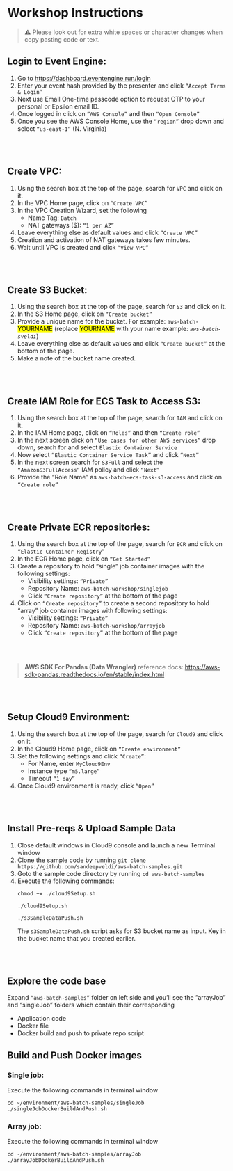 # Workshop Instructions

> :warning: 
> Please look out for extra white spaces or character changes when copy pasting code or text.

## Login to Event Engine:

1) Go to https://dashboard.eventengine.run/login
2) Enter your event hash provided by the presenter and click ``“Accept Terms & Login”``
3) Next use Email One-time passcode option to request OTP to your personal or Epsilon email ID.
4) Once logged in click on `”AWS Console”` and then `“Open Console”`
5) Once you see the AWS Console Home, use the `“region”` drop down and select `“us-east-1”` (N. Virginia)
<br>
<br>

## Create VPC:

1) Using the search box at the top of the page, search for `VPC` and click on it.
2) In the VPC Home page, click on `“Create VPC”`
3) In the VPC Creation Wizard, set the following
	-  Name Tag: `Batch`
	-  NAT gateways ($): `“1 per AZ”`
4) Leave everything else as default values and click `“Create VPC”`
5) Creation and activation of NAT gateways takes few minutes. 
6) Wait until VPC is created and click `“View VPC”`
<br>
<br>

## Create S3 Bucket: 

1) Using the search box at the top of the page, search for `S3` and click on it.
2) In the S3 Home page, click on `“Create bucket”`
3) Provide a unique name for the bucket. For example: `aws-batch-`<mark >YOURNAME</mark> (replace <mark >YOURNAME</mark> with your name example: *`aws-batch-sveldi`*)
4) Leave everything else as default values and click `“Create bucket”` at the bottom of the page.
5) Make a note of the bucket name created.
<br>
<br>

## Create IAM Role for ECS Task to Access S3:

1) Using the search box at the top of the page, search for `IAM` and click on it.
2) In the IAM Home page, click on `“Roles”` and then `“Create role”`
3) In the next screen click on `“Use cases for other AWS services”` drop down, search for and select `Elastic Container Service`
4) Now select `“Elastic Container Service Task”` and click `“Next”`
5) In the next screen search for `S3Full` and select the `“AmazonS3FullAccess”` IAM policy and click `“Next”` 
6) Provide the “Role Name” as `aws-batch-ecs-task-s3-access` and click on `“Create role”`
<br>
<br>

## Create Private ECR repositories:

1) Using the search box at the top of the page, search for `ECR` and click on `“Elastic Container Registry”`
2) In the ECR Home page, click on `“Get Started”`
3) Create a repository to hold “single” job container images with the following settings:
	- Visibility settings: `“Private”`
	- Repository Name: `aws-batch-workshop/singlejob`
	- Click `“Create repository”` at the bottom of the page
4) Click on `“Create repository”` to create a second repository to hold “array” job container images with following settings:
	- Visibility settings: `“Private”`
	- Repository Name: `aws-batch-workshop/arrayjob`
	- Click `“Create repository”` at the bottom of the page  

<br>
<br>

> **AWS SDK For Pandas (Data Wrangler)** reference docs: https://aws-sdk-pandas.readthedocs.io/en/stable/index.html

<br>
<br>

## Setup Cloud9 Environment:
1) Using the search box at the top of the page, search for `Cloud9` and click on it.
2) In the Cloud9 Home page, click on `“Create environment”`
3) Set the following settings and click `“Create”`:
    - For Name, enter `MyCloud9Env`
    - Instance type `“m5.large”`
    - Timeout `“1 day”`
4) Once Cloud9 environment is ready, click `“Open”`
<br>
<br>

## Install Pre-reqs & Upload Sample Data 
1) Close default windows in Cloud9 console and launch a new Terminal window
2) Clone the sample code by running `git clone https://github.com/sandeepveldi/aws-batch-samples.git`
3) Goto the sample code directory by running `cd aws-batch-samples`
4) Execute the following commands:
    ```
    chmod +x ./cloud9Setup.sh
    
    ./cloud9Setup.sh
    
    ./s3SampleDataPush.sh
    ```
    The `s3SampleDataPush.sh` script asks for S3 bucket name as input. Key in the bucket name that you created earlier.

<br>
<br>

## Explore the code base
Expand `“aws-batch-samples”` folder on left side and you’ll see the ”arrayJob” and “singleJob” folders which contain their corresponding
- Application code
- Docker file
- Docker build and push to private repo script

## Build and Push Docker images
### Single job:
Execute the following commands in terminal window
```
cd ~/environment/aws-batch-samples/singleJob
./singleJobDockerBuildAndPush.sh
```

### Array job:
Execute the following commands in terminal window
```
cd ~/environment/aws-batch-samples/arrayJob
./arrayJobDockerBuildAndPush.sh
```
